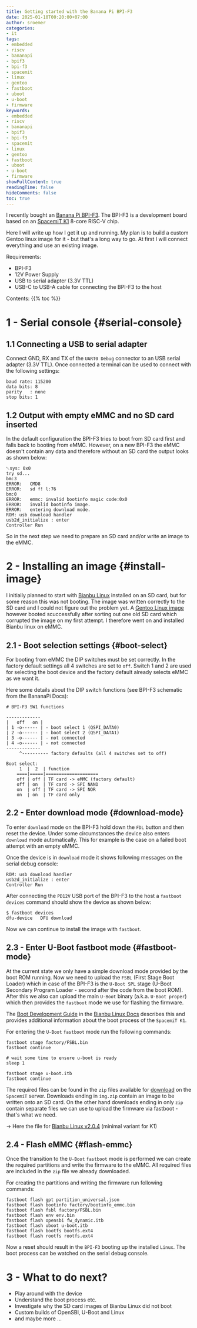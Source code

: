 ```yaml
---
title: Getting started with the Banana Pi BPI-F3 
date: 2025-01-10T00:20:00+07:00
author: sroemer
categories:
- it
tags:
- embedded
- riscv
- bananapi
- bpif3
- bpi-f3
- spacemit
- linux
- gentoo
- fastboot
- uboot
- u-boot
- firmware
keywords:
- embedded
- riscv
- bananapi
- bpif3
- bpi-f3
- spacemit
- linux
- gentoo
- fastboot
- uboot
- u-boot
- firmware
showFullContent: true
readingTime: false
hideComments: false
toc: true
---
```


I recently bought an [Banana Pi BPI-F3](https://docs.banana-pi.org/en/BPI-F3/BananaPi_BPI-F3).
The BPI-F3 is a development board based on an
[SpacemiT K1](https://docs.banana-pi.org/en/BPI-F3/SpacemiT_K1_datasheet) 8-core RISC-V chip.

Here I will write up how I get it up and running. My plan is to build a custom Gentoo linux
image for it - but that's a long way to go. At first I will connect everything and use an
existing image.

Requirements:
- BPI-F3
- 12V Power Supply
- USB to serial adapter (3.3V TTL)
- USB-C to USB-A cable for connecting the BPI-F3 to the host

Contents:
{{% toc %}}

#  1 - Serial console {#serial-console}

## 1.1 Connecting a USB to serial adapter

Connect GND, RX and TX of the `UART0 Debug` connector to an USB serial adapter (3.3V TTL).
Once connected a terminal can be used to connect with the following settings:

```
baud rate: 115200
data bits: 8
parity   : none
stop bits: 1
```

## 1.2 Output with empty eMMC and no SD card inserted

In the default configuration the BPI-F3 tries to boot from SD card first and falls back to booting
from eMMC. However, on a new BPI-F3 the eMMC doesn't contain any data and therefore without an SD card the
output looks as shown below:
```
␀sys: 0x0
try sd...
bm:3
ERROR:   CMD8
ERROR:   sd f! l:76
bm:0
ERROR:   emmc: invalid bootinfo magic code:0x0
ERROR:   invalid bootinfo image.
ERROR:   entering download mode.
ROM: usb download handler
usb2d_initialize : enter
Controller Run
```

So in the next step we need to prepare an SD card and/or write an image to the eMMC.

# 2 - Installing an image {#install-image}

I initially planned to start with [Bianbu Linux](http://archive.spacemit.com/image/k1/version/bianbu/)
installed on an SD card, but for some reason this was not booting. The image was written correctly to the SD
card and I could not figure out the problem yet. A [Gentoo Linux image](https://dev.gentoo.org/~lu_zero/riscv/)
however booted scuccessfully after sorting out one old SD card which corrupted the image on my first attempt.
I therefore went on and installed Bianbu linux on eMMC.

## 2.1 - Boot selection settings {#boot-select}

For booting from eMMC the DIP switches must be set correctly. In the factory default settings all 4 switches
are set to `off`. Switch 1 and 2 are used for selecting the boot device and the factory default already
selects eMMC as we want it.

Here some details about the DIP switch functions (see BPI-F3 schematic from the BananaPi Docs):

```
# BPI-F3 SW1 functions

-------------
|   off   on |
| 1 -o------ | - boot select 1 (QSPI_DATA0)
| 2 -o------ | - boot select 2 (QSPI_DATA1)
| 3 -o------ | - not connected
| 4 -o------ | - not connected
-------------
     ^---------- factory defaults (all 4 switches set to off)

Boot select:
     1  |  2  | function
    ====|=====|====================
    off | off | TF card -> eMMC (factory default)
    off | on  | TF card -> SPI NAND
    on  | off | TF card -> SPI NOR
    on  | on  | TF card only
```

## 2.2 - Enter download mode {#download-mode}

To enter `download` mode on the BPI-F3 hold down the `FDL` button and then reset the device.
Under some circumstances the device also enters `download` mode automatically. This for example
is the case on a failed boot attempt with an empty eMMC.

Once the device is in `download` mode it shows following messages on the serial debug console:
```
ROM: usb download handler
usb2d_initialize : enter
Controller Run
```

After connecting the `PD12V` USB port of the BPI-F3 to the host a `fastboot devices` command
should show the device as shown below:
```
$ fastboot devices
dfu-device	 DFU download
```

Now we can continue to install the image with `fastboot`.

## 2.3 - Enter U-Boot fastboot mode {#fastboot-mode}

At the current state we only have a simple download mode provided by the boot ROM running.
Now we need to upload the `FSBL` (First Stage Boot Loader) which in case of the BPI-F3 is the
`U-Boot SPL` stage (U-Boot Secondary Program Loader - second after the code from the boot ROM).
After this we also can upload the main `U-Boot` binary (a.k.a. `U-Boot proper`) which then provides
the `fastboot` mode we use for flashing the firmware.

The [Boot Development Guide](https://bianbu-linux.spacemit.com/en/device/boot/) in the
[Bianbu Linux Docs](https://bianbu-linux.spacemit.com/en/) describes this and provides
additional information about the boot process of the `SpacemiT K1`.

For entering the `U-Boot` `fastboot` mode run the following commands:
```
fastboot stage factory/FSBL.bin
fastboot continue

# wait some time to ensure u-boot is ready
sleep 1

fastboot stage u-boot.itb
fastboot continue
```

The required files can be found in the `zip` files available for [download](http://archive.spacemit.com/image/k1/version/bianbu/)
on the `SpacemiT` server. Downloads ending in `img.zip` contain an image to be written onto an SD card. On the other hand
downloads ending in only `zip` contain separate files we can use to upload the firmware via fastboot - that's what we need.  

-> Here the file for [Bianbu Linux v2.0.4](http://archive.spacemit.com/image/k1/version/bianbu/v2.0.4/bianbu-24.04-minimal-k1-v2.0.4-release-20241205234138.zip) (minimal variant for K1)

## 2.4 - Flash eMMC {#flash-emmc}

Once the transition to the `U-Boot` `fastboot` mode is performed we can create the required partitions and
write the firmware to the eMMC. All required files are included in the `zip` file we already downloaded.

For creating the partitions and writing the firmware run following commands: 
```
fastboot flash gpt partition_universal.json
fastboot flash bootinfo factory/bootinfo_emmc.bin
fastboot flash fsbl factory/FSBL.bin
fastboot flash env env.bin
fastboot flash opensbi fw_dynamic.itb
fastboot flash uboot u-boot.itb
fastboot flash bootfs bootfs.ext4
fastboot flash rootfs rootfs.ext4
```

Now a reset should result in the `BPI-F3` booting up the installed `Linux`.
The boot process can be watched on the serial debug console.

# 3 - What to do next?

- Play around with the device
- Understand the boot process etc.
- Investigate why the SD card images of Bianbu Linux did not boot
- Custom builds of OpenSBI, U-Boot and Linux
- and maybe more ...
